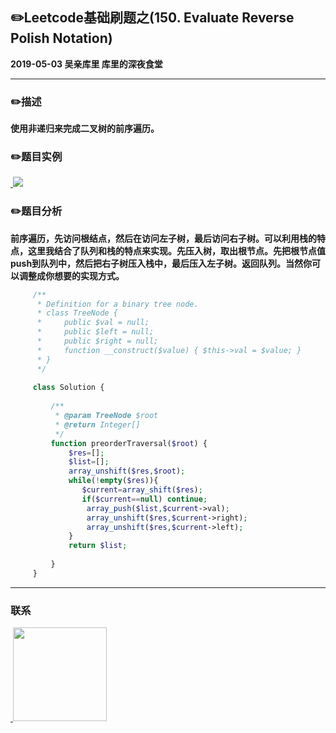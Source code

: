 ## :pencil2:Leetcode基础刷题之(150. Evaluate Reverse Polish Notation)
**2019-05-03 吴亲库里 库里的深夜食堂**
****
### :pencil2:描述
**使用非递归来完成二叉树的前序遍历。**
### :pencil2:题目实例
<a href="https://github.com/wuqinqiang/">
​    <img src="https://github.com/wuqinqiang/Lettcode-php/blob/master/images/144.png">
</a> 

### :pencil2:题目分析
**前序遍历，先访问根结点，然后在访问左子树，最后访问右子树。可以利用栈的特点，这里我结合了队列和栈的特点来实现。先压入树，取出根节点。先把根节点值push到队列中，然后把右子树压入栈中，最后压入左子树。返回队列。当然你可以调整成你想要的实现方式。**
```php
     /**
      * Definition for a binary tree node.
      * class TreeNode {
      *     public $val = null;
      *     public $left = null;
      *     public $right = null;
      *     function __construct($value) { $this->val = $value; }
      * }
      */
     
     class Solution {
     
         /**
          * @param TreeNode $root
          * @return Integer[]
          */
         function preorderTraversal($root) {
             $res=[];
             $list=[];
             array_unshift($res,$root);
             while(!empty($res)){
                $current=array_shift($res);
                if($current==null) continue;
                 array_push($list,$current->val);
                 array_unshift($res,$current->right);
                 array_unshift($res,$current->left);           
             }
             return $list;
             
         }
     }
```
****
### 联系

<a href="https://github.com/wuqinqiang/">
​    <img src="https://github.com/wuqinqiang/Lettcode-php/blob/master/qrcode_for_gh_c194f9d4cdb1_430.jpg" width="150px" height="150px">
</a> 
   
    
    
    


